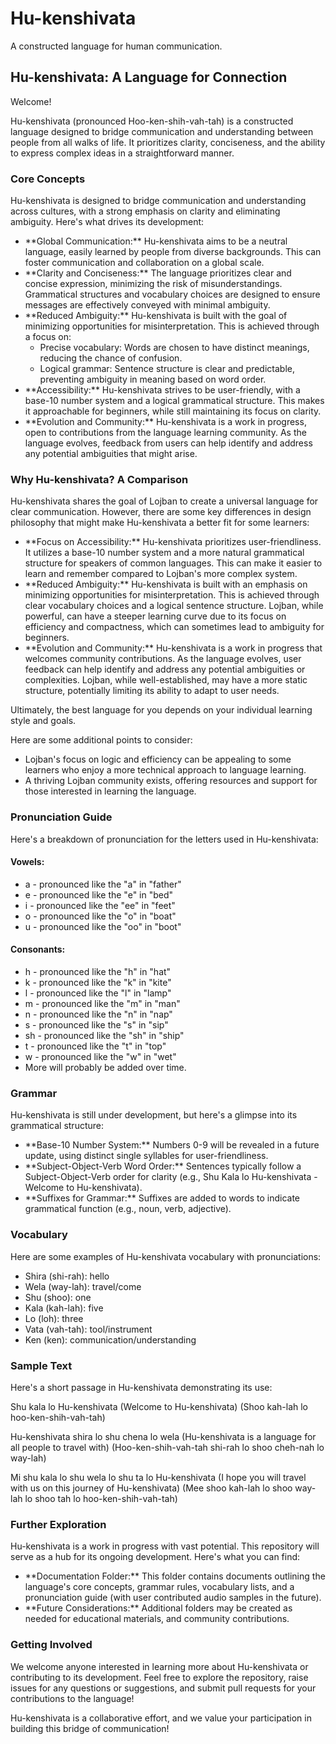 <!DOCTYPE html>
<html lang="en">
<head>
  <meta charset="UTF-8">
  <meta name="viewport" content="width=device-width, initial-scale=1.0">
</head>
<body>
  <h1>Hu-kenshivata</h1>
  <p>A constructed language for human communication.</p>

  <h2>Hu-kenshivata: A Language for Connection</h2>
  <p>Welcome!</p>
  <p>Hu-kenshivata (pronounced Hoo-ken-shih-vah-tah) is a constructed language designed to bridge communication and understanding between people from all walks of life. It prioritizes clarity, conciseness, and the ability to express complex ideas in a straightforward manner.</p>

  <h3>Core Concepts</h3>
<p>Hu-kenshivata is designed to bridge communication and understanding across cultures, with a strong emphasis on clarity and eliminating ambiguity. Here's what drives its development:</p>
<ul>
  <li>
    **Global Communication:** Hu-kenshivata aims to be a neutral language, easily learned by people from diverse backgrounds. This can foster communication and collaboration on a global scale.
  </li>
  <li>
    **Clarity and Conciseness:** The language prioritizes clear and concise expression, minimizing the risk of misunderstandings. Grammatical structures and vocabulary choices are designed to ensure messages are effectively conveyed with minimal ambiguity.
  </li>
  <li>
    **Reduced Ambiguity:** Hu-kenshivata is built with the goal of minimizing opportunities for misinterpretation. This is achieved through a focus on:
      <ul>
        <li>Precise vocabulary: Words are chosen to have distinct meanings, reducing the chance of confusion.</li>
        <li>Logical grammar: Sentence structure is clear and predictable, preventing ambiguity in meaning based on word order.</li>
      </ul>
  </li>
  <li>
    **Accessibility:** Hu-kenshivata strives to be user-friendly, with a base-10 number system and a logical grammatical structure. This makes it approachable for beginners, while still maintaining its focus on clarity.
  </li>
  <li>
    **Evolution and Community:** Hu-kenshivata is a work in progress, open to contributions from the language learning community. As the language evolves, feedback from users can help identify and address any potential ambiguities that might arise.
  </li>
</ul>

<h3>Why Hu-kenshivata? A Comparison</h3>
<p>Hu-kenshivata shares the goal of Lojban to create a universal language for clear communication. However, there are some key differences in design philosophy that might make Hu-kenshivata a better fit for some learners:</p>
<ul>
  <li>
    **Focus on Accessibility:** Hu-kenshivata prioritizes user-friendliness. It utilizes a base-10 number system and a more natural grammatical structure for speakers of common languages. This can make it easier to learn and remember compared to Lojban's more complex system.
  </li>
  <li>
    **Reduced Ambiguity:** Hu-kenshivata is built with an emphasis on minimizing opportunities for misinterpretation. This is achieved through clear vocabulary choices and a logical sentence structure. Lojban, while powerful, can have a steeper learning curve due to its focus on efficiency and compactness, which can sometimes lead to ambiguity for beginners.
  </li>
  <li>
    **Evolution and Community:** Hu-kenshivata is a work in progress that welcomes community contributions. As the language evolves, user feedback can help identify and address any potential ambiguities or complexities. Lojban, while well-established, may have a more static structure, potentially limiting its ability to adapt to user needs.
  </li>
</ul>
<p>Ultimately, the best language for you depends on your individual learning style and goals.</p>

<p>Here are some additional points to consider:</p>
<ul>
  <li>Lojban's focus on logic and efficiency can be appealing to some learners who enjoy a more technical approach to language learning.</li>
  <li>A thriving Lojban community exists, offering resources and support for those interested in learning the language.</li>
</ul>




  <h3>Pronunciation Guide</h3>
  <p>Here's a breakdown of pronunciation for the letters used in Hu-kenshivata:</p>
  <h4>Vowels:</h4>
  <ul>
    <li>a - pronounced like the "a" in "father"</li>
    <li>e - pronounced like the "e" in "bed"</li>
    <li>i - pronounced like the "ee" in "feet"</li>
    <li>o - pronounced like the "o" in "boat"</li>
    <li>u - pronounced like the "oo" in "boot"</li>
  </ul>
  <h4>Consonants:</h4>
  <ul>
    <li>h - pronounced like the "h" in "hat"</li>
    <li>k - pronounced like the "k" in "kite"</li>
    <li>l - pronounced like the "l" in "lamp"</li>
    <li>m - pronounced like the "m" in "man"</li>
    <li>n - pronounced like the "n" in "nap"</li>
    <li>s - pronounced like the "s" in "sip"</li>
    <li>sh - pronounced like the "sh" in "ship"</li>
    <li>t - pronounced like the "t" in "top"</li>
    <li>w - pronounced like the "w" in "wet"</li>
    <li>More will probably be added over time.</li>
  </ul>

  <h3>Grammar</h3>
  <p>Hu-kenshivata is still under development, but here's a glimpse into its grammatical structure:</p>
  <ul>
    <li>
      **Base-10 Number System:** Numbers 0-9 will be revealed in a future update, using distinct single syllables for user-friendliness.
    </li>
    <li>
      **Subject-Object-Verb Word Order:** Sentences typically follow a Subject-Object-Verb order for clarity (e.g., Shu Kala lo Hu-kenshivata - Welcome to Hu-kenshivata).
    </li>
    <li>
      **Suffixes for Grammar:** Suffixes are added to words to indicate grammatical function (e.g., noun, verb, adjective).
    </li>
  </ul>

  <h3>Vocabulary</h3>
  <p>Here are some examples of Hu-kenshivata vocabulary with pronunciations:</p>
  <ul>
    <li>Shira (shi-rah): hello</li>
    <li>Wela (way-lah): travel/come</li>
    <li>Shu (shoo): one</li>
    <li>Kala (kah-lah): five</li>
    <li>Lo (loh): three</li>
    <li>Vata (vah-tah): tool/instrument</li>
		    <li>Ken (ken): communication/understanding</li>
  </ul>

  <h3>Sample Text</h3>
  <p>Here's a short passage in Hu-kenshivata demonstrating its use:</p>
  <p>Shu kala lo Hu-kenshivata (Welcome to Hu-kenshivata) (Shoo kah-lah lo hoo-ken-shih-vah-tah)</p>
  <p>Hu-kenshivata shira lo shu chena lo wela (Hu-kenshivata is a language for all people to travel with) (Hoo-ken-shih-vah-tah shi-rah lo shoo cheh-nah lo way-lah)</p>
  <p>Mi shu kala lo shu wela lo shu ta lo Hu-kenshivata (I hope you will travel with us on this journey of Hu-kenshivata) (Mee shoo kah-lah lo shoo way-lah lo shoo tah lo hoo-ken-shih-vah-tah)</p>

  <h3>Further Exploration</h3>
  <p>Hu-kenshivata is a work in progress with vast potential. This repository will serve as a hub for its ongoing development. Here's what you can find:</p>
  <ul>
    <li>
      **Documentation Folder:** This folder contains documents outlining the language's core concepts, grammar rules, vocabulary lists, and a pronunciation guide (with user contributed audio samples in the future).
    </li>
    <li>
      **Future Considerations:** Additional folders may be created as needed for educational materials, and community contributions.
    </li>
  </ul>

  <h3>Getting Involved</h3>
  <p>We welcome anyone interested in learning more about Hu-kenshivata or contributing to its development. Feel free to explore the repository, raise issues for any questions or suggestions, and submit pull requests for your contributions to the language!</p>
  <p>Hu-kenshivata is a collaborative effort, and we value your participation in building this bridge of communication!</p>
</body>
</html>
